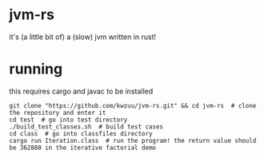 # jvm-rs
it's (a little bit of) a (slow) jvm written in rust!

# running
this requires cargo and javac to be installed
```console
git clone "https://github.com/kwzuu/jvm-rs.git" && cd jvm-rs  # clone the repository and enter it
cd test  # go into test directory
./build_test_classes.sh  # build test cases
cd class  # go into classfiles directory
cargo run Iteration.class  # run the program! the return value should be 362880 in the iterative factorial demo
```
